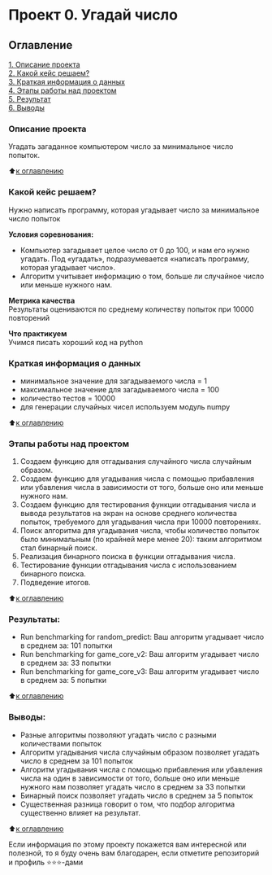 # Проект 0. Угадай число

## Оглавление  
[1. Описание проекта](./README.md#Описание-проекта)  
[2. Какой кейс решаем?](./README.md#Какой-кейс-решаем)  
[3. Краткая информация о данных](./README.md#Краткая-информация-о-данных)  
[4. Этапы работы над проектом](./README.md#Этапы-работы-над-проектом)  
[5. Результат](./README.md#Результат)    
[6. Выводы](./README.md#Выводы) 

### Описание проекта    
Угадать загаданное компьютером число за минимальное число попыток.

:arrow_up:[к оглавлению](./README.md#Оглавление)


### Какой кейс решаем?    
Нужно написать программу, которая угадывает число за минимальное число попыток

**Условия соревнования:**  
- Компьютер загадывает целое число от 0 до 100, и нам его нужно угадать. Под «угадать», подразумевается «написать программу, которая угадывает число».
- Алгоритм учитывает информацию о том, больше ли случайное число или меньше нужного нам.

**Метрика качества**     
Результаты оцениваются по среднему количеству попыток при 10000 повторений

**Что практикуем**     
Учимся писать хороший код на python


### Краткая информация о данных
- минимальное значение для загадываемого числа = 1
- максимальное значение для загадываемого числа = 100   
- количество тестов = 10000
- для генерации случайных чисел используем модуль numpy
  
:arrow_up:[к оглавлению](.README.md#Оглавление)


### Этапы работы над проектом  
1. Создаем функцию для отгадывания случайного числа случайным образом.
2. Создаем функцию для угадывания числа с помощью прибавления или убавления числа в зависимости от того, больше оно или меньше нужного нам.
3. Создаем функцию для тестирования функции отгадывания числа и вывода результатов на экран на основе среднего количества попыток, требуемого для угадывания числа при 10000 повторениях.
4. Поиск алгоритма для угадывания числа, чтобы количество попыток было минимальным (по крайней мере менее 20): таким алгоритмом стал бинарный поиск.
5. Реализация бинарного поиска в функции отгадывания числа.
6. Тестирование функции отгадывания числа с использованием бинарного поиска.
7. Подведение итогов.

:arrow_up:[к оглавлению](.README.md#Оглавление)


### Результаты:  
- Run benchmarking for random_predict: Ваш алгоритм угадывает число в среднем за: 101 попытки
- Run benchmarking for game_core_v2: Ваш алгоритм угадывает число в среднем за: 33 попытки
- Run benchmarking for game_core_v3: Ваш алгоритм угадывает число в среднем за: 5 попытки

:arrow_up:[к оглавлению](.README.md#Оглавление)


### Выводы:  
- Разные алгоритмы позволяют угадать число с разными количествами попыток
- Алгоритм угадывания числа случайным образом позволяет угадать число в среднем за 101 попыток
- Алгоритм угадывания числа с помощью прибавления или убавления числа на один в зависимости от того, больше оно или меньше нужного нам позволяет угадать число в среднем за 33 попытки
- Бинарный поиск позволяет угадать число в среднем за 5 попыток
- Существенная разница говорит о том, что подбор алгоритма существенно влияет на результат.

:arrow_up:[к оглавлению](.README.md#Оглавление)


Если информация по этому проекту покажется вам интересной или полезной, то я буду очень вам благодарен, если отметите репозиторий и профиль ⭐️⭐️⭐️-дами